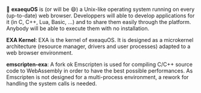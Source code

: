 :bear: **exaequOS** is (or will be 😄) a Unix-like operating system running on every (up-to-date) web browser. Developpers will able to develop applications for it (in C, C++, Lua, Basic, ...) and to share them easily through the platform. Anybody will be able to execute them with no installation.

**EXA Kernel**: EXA is the kernel of exeaquOS. It is designed as a microkernel architecture (resource manager, drivers and user processes) adapted to a web browser environment.

**emscripten-exa**: A fork ok Emscripten is used for compiling C/C++ source code to WebAssembly in order to have the best possible performances. As Emscripten is not designed for a multi-process environment, a rework for handling the system calls is needed.
